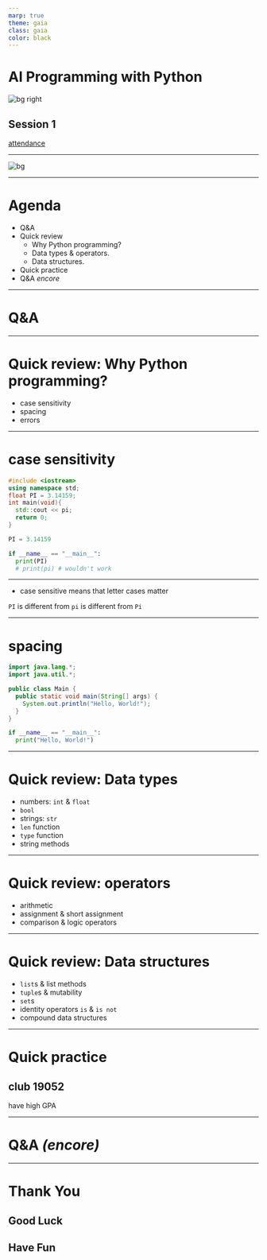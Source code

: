 ```yaml
---
marp: true
theme: gaia
class: gaia
color: black
---
```


<!--
_class:
  - gaia
  - lead
-->

# AI Programming with Python

![bg right](https://www.udacity.com/www-proxy/contentful/assets/2y9b3o528xhq/2dmDLmWvCncVHcQ6lz9u5v/9ebc8c914fcf0e8b546bce78133b2a4a/OpenGraph_Udacity_Logo_Update__1_.png)

## Session 1

[attendance](https://forms.gle/RWFFCBjLN7Ebszfq5)

---

![bg](https://www.brainyquote.com/photos_tr/en/e/eliezeryudkowsky/596818/eliezeryudkowsky2-2x.jpg)

<!--
Eliezer Yudkowsky a co-founder and research fellow at the Machine Intelligence Research Institute, a private research non-profit based in Berkeley, California
-->

---

# Agenda

- Q&A
- Quick review
  - Why Python programming?
  - Data types & operators.
  - Data structures.
- Quick practice
- Q&A _encore_

---

<!--
_class:
  - gaia
  - lead
-->

# Q&A <!-- fit -->

---

# Quick review: Why Python programming?

- case sensitivity
- spacing
- errors

---

# case sensitivity

```cpp
#include <iostream>
using namespace std;
float PI = 3.14159;
int main(void){
  std::cout << pi;
  return 0;
}

```

```py
PI = 3.14159

if __name__ == "__main__":
  print(PI)
  # print(pi) # wouldn't work 

```

---

- case sensitive means that letter cases matter

`PI` is different from `pi` is different from `Pi`

---

# spacing

```java
import java.lang.*;
import java.util.*;

public class Main {
  public static void main(String[] args) {
    System.out.println("Hello, World!");
  }
}
```

```py
if __name__ == "__main__":
  print("Hello, World!")

```

---

# Quick review: Data types

- numbers: `int` & `float`
- `bool`
- strings: `str`
- `len` function
- `type` function
- string methods

---

# Quick review: operators

- arithmetic
- assignment & short assignment
- comparison & logic operators

---

# Quick review: Data structures

- `list`s & list methods
- `tuple`s & mutability
- `set`s
- identity operators `is` & `is not`
- compound data structures

---

# Quick practice

## club 19052

have high GPA

---

<!--
_class:
  - gaia
  - lead
-->

# Q&A _(encore)_ <!-- fit -->

---

<!--
_class:
  - gaia
  - lead
 -->

# Thank You

## Good Luck

## Have Fun
